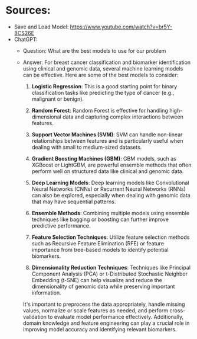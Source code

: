 # Sources:
- Save and Load Model: https://www.youtube.com/watch?v=br5Y-8CS26E
- ChatGPT: 
    - Question: What are the best models to use for our problem
    - Answer:
        For breast cancer classification and biomarker identification using clinical and genomic data, several machine learning models can be effective. Here are some of the best models to consider:

        1. **Logistic Regression**: This is a good starting point for binary classification tasks like predicting the type of cancer (e.g., malignant or benign).

        2. **Random Forest**: Random Forest is effective for handling high-dimensional data and capturing complex interactions between features.

        3. **Support Vector Machines (SVM)**: SVM can handle non-linear relationships between features and is particularly useful when dealing with small to medium-sized datasets.

        4. **Gradient Boosting Machines (GBM)**: GBM models, such as XGBoost or LightGBM, are powerful ensemble methods that often perform well on structured data like clinical and genomic data.

        5. **Deep Learning Models**: Deep learning models like Convolutional Neural Networks (CNNs) or Recurrent Neural Networks (RNNs) can also be explored, especially when dealing with genomic data that may have sequential patterns.

        6. **Ensemble Methods**: Combining multiple models using ensemble techniques like bagging or boosting can further improve predictive performance.

        7. **Feature Selection Techniques**: Utilize feature selection methods such as Recursive Feature Elimination (RFE) or feature importance from tree-based models to identify potential biomarkers.

        8. **Dimensionality Reduction Techniques**: Techniques like Principal Component Analysis (PCA) or t-Distributed Stochastic Neighbor Embedding (t-SNE) can help visualize and reduce the dimensionality of genomic data while preserving important information.

        It's important to preprocess the data appropriately, handle missing values, normalize or scale features as needed, and perform cross-validation to evaluate model performance effectively. Additionally, domain knowledge and feature engineering can play a crucial role in improving model accuracy and identifying relevant biomarkers.